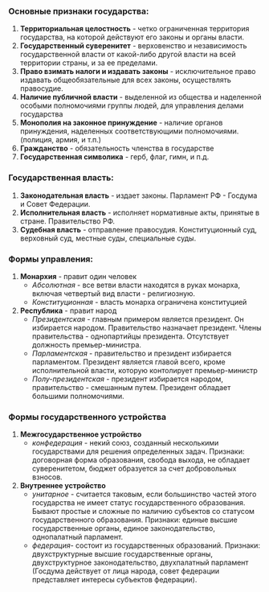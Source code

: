 ### **Основные признаки государства:**
1) **Территориальная целостность** - четко ограниченная территория государства, на которой действуют его законы и органы власти.
2) **Государственный суверенитет** - верховенство и независимость государственной власти от какой-либо другой власти на всей территории страны, и за ее пределами.
3) **Право взимать налоги и издавать законы** - исключительное право издавать общеобязательные для всех законы, осуществлять правосудие.
4) **Наличие публичной власти** - выделенной из общества и наделенной особыми полномочиями группы людей, для управления делами государства
5) **Монополия на законное принуждение** - наличие органов принуждения, наделенных соответствующими полномочиями. (полиция, армия, и т.п.)
6) **Гражданство** - обязательность членства в государстве
7) **Государственная символика** - герб, флаг, гимн, и п.д.
### **Государственная власть:**
1) **Законодательная власть** - издает законы. Парламент РФ - Госдума и Совет Федерации.
2) **Исполнительная власть** - исполняет нормативные акты, принятые в стране. Правительство РФ.
3) **Судебная власть** - отправление правосудия. Конституционный суд, верховный суд, местные суды, специальные суды.
### **Формы управления:**
1) **Монархия** - правит один человек
	- *Абсолютная* - все ветви власти находятся в руках монарха, включая четвертый вид власти - религиозную.
	- *Конституционная* - власть монарха ограничена конституцией
2) **Республика** - правит народ
	- *Президентская* - главным примером является президент. Он избирается народом. Правительство назначает президент. Члены правительства - однопартийцы президента. Отсутствует должность премьер-министра.
	- *Парламентская* - правительство и президент избирается парламентом. Президент является главой всего, кроме исполнительной власти, которую контолирует премьер-министр
	- *Полу-президентская* - президент избирается народом, правительство - смешанным путем. Президент обладает большими полномочиями.
### **Формы государственного устройства**
1) **Межгосударственное устройство**
	- *конфедерация* - некий союз, созданный несколькими государствами для решения определенных задач. 
		Признаки: договорная форма образования, свобода выхода, не обладает суверенитетом, бюджет образуется за счет добровольных взносов.
1) **Внутреннее устройство**
	- *унитарное* - считается таковым, если большинство частей этого государства не имеет статус государственного образования. 
	  Бывают простые и сложные по наличию субъектов со статусом государственного образования. 
		Признаки: единые высшие государственные органы, единое законодательство, однопалатный парламент.
	- *федерация*- состоит из государственных образований. 
		Признаки: двухструктурные высшие государственные органы, двухструктурное законодательство, двухпалатный парламент (Госдума действует от лица народа, совет федерации представляет интересы субъектов федерации).
	

